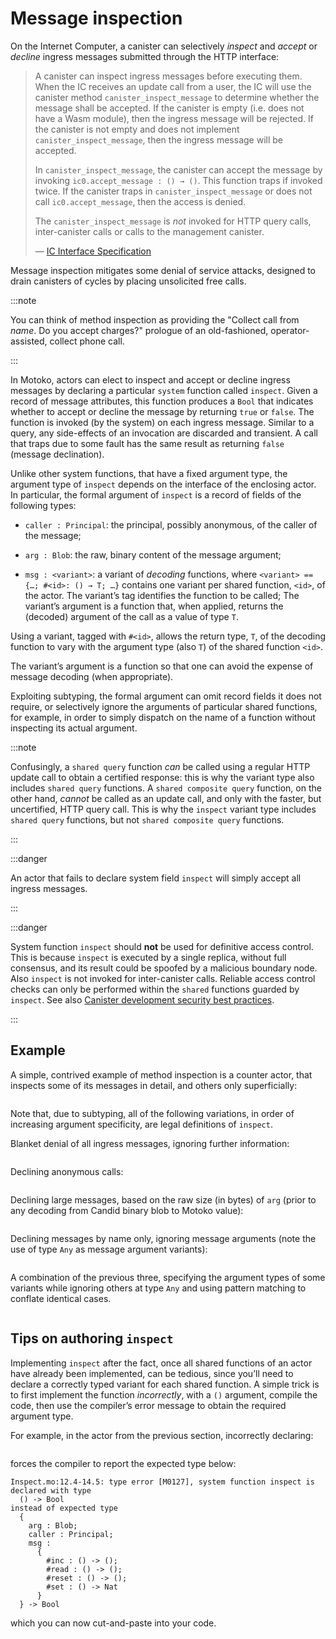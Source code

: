 # Message inspection

On the Internet Computer, a canister can selectively *inspect* and *accept* or *decline* ingress messages submitted through the HTTP interface:

> A canister can inspect ingress messages before executing them. When the IC receives an update call from a user, the IC will use the canister method `canister_inspect_message` to determine whether the message shall be accepted. If the canister is empty (i.e. does not have a Wasm module), then the ingress message will be rejected. If the canister is not empty and does not implement `canister_inspect_message`, then the ingress message will be accepted.
>
> In `canister_inspect_message`, the canister can accept the message by invoking `ic0.accept_message : () → ()`. This function traps if invoked twice. If the canister traps in `canister_inspect_message` or does not call `ic0.accept_message`, then the access is denied.
>
> The `canister_inspect_message` is *not* invoked for HTTP query calls, inter-canister calls or calls to the management canister.
>
> —  [IC Interface Specification](https://internetcomputer.org/docs/current/references/ic-interface-spec/#system-api-inspect-message)

Message inspection mitigates some denial of service attacks, designed to drain canisters of cycles by placing unsolicited free calls.

:::note

You can think of method inspection as providing the "Collect call from *name*. Do you accept charges?" prologue of an old-fashioned, operator-assisted, collect phone call.

:::

In Motoko, actors can elect to inspect and accept or decline ingress messages by declaring a particular `system` function called `inspect`. Given a record of message attributes, this function produces a `Bool` that indicates whether to accept or decline the message by returning `true` or `false`. The function is invoked (by the system) on each ingress message. Similar to a query, any side-effects of an invocation are discarded and transient. A call that traps due to some fault has the same result as returning `false` (message declination).

Unlike other system functions, that have a fixed argument type, the argument type of `inspect` depends on the interface of the enclosing actor. In particular, the formal argument of `inspect` is a record of fields of the following types:

-   `caller : Principal`: the principal, possibly anonymous, of the caller of the message;

-   `arg : Blob`: the raw, binary content of the message argument;

-   `msg : <variant>`: a variant of *decoding* functions, where `<variant> == {…​; #<id>: () → T; …​}` contains one variant per shared function, `<id>`, of the actor. The variant’s tag identifies the function to be called; The variant’s argument is a function that, when applied, returns the (decoded) argument of the call as a value of type `T`.

Using a variant, tagged with `#<id>`, allows the return type, `T`, of the decoding function to vary with the argument type (also `T`) of the shared function `<id>`.

The variant’s argument is a function so that one can avoid the expense of message decoding (when appropriate).

Exploiting subtyping, the formal argument can omit record fields it does not require, or selectively ignore the arguments of particular shared functions, for example, in order to simply dispatch on the name of a function without inspecting its actual argument.

:::note

Confusingly, a `shared query` function *can* be called using a regular HTTP update call to obtain a certified response: this is why the variant type also includes `shared query` functions.
A `shared composite query` function, on the other hand,  *cannot* be called as an update call, and only with the faster, but uncertified, HTTP query call.
This is why the `inspect` variant type includes `shared query` functions, but not `shared composite query` functions.

:::

:::danger

An actor that fails to declare system field `inspect` will simply accept all ingress messages.

:::

:::danger

System function `inspect` should **not** be used for definitive access control. This is because `inspect` is executed by a single replica, without full consensus, and its result could be spoofed by a malicious boundary node. Also `inspect` is not invoked for inter-canister calls. Reliable access control checks can only be performed within the `shared` functions guarded by `inspect`. See also [Canister development security best practices](https://internetcomputer.org/docs/current/developer-docs/security/rust-canister-development-security-best-practices#do-not-rely-on-ingress-message-inspection).

:::

## Example

A simple, contrived example of method inspection is a counter actor, that inspects some of its messages in detail, and others only superficially:

``` motoko file=./examples/InspectFull.mo
```

Note that, due to subtyping, all of the following variations, in order of increasing argument specificity, are legal definitions of `inspect`.

Blanket denial of all ingress messages, ignoring further information:

``` motoko no-repl file=./examples/InspectNone.mo#L10-L10
```

Declining anonymous calls:

``` motoko no-repl file=./examples/InspectCaller.mo#L12-L14
```

Declining large messages, based on the raw size (in bytes) of `arg` (prior to any decoding from Candid binary blob to Motoko value):

``` motoko no-repl file=./examples/InspectArg.mo#L12-L14
```

Declining messages by name only, ignoring message arguments (note the use of type `Any` as message argument variants):

``` motoko no-repl file=./examples/InspectName.mo#L12-L25
```

A combination of the previous three, specifying the argument types of some variants while ignoring others at type `Any` and using pattern matching to conflate identical cases.

``` motoko no-repl file=./examples/InspectMixed.mo#L12-L30
```

## Tips on authoring `inspect`

Implementing `inspect` after the fact, once all shared functions of an actor have already been implemented, can be tedious, since you’ll need to declare a correctly typed variant for each shared function. A simple trick is to first implement the function *incorrectly*, with a `()` argument, compile the code, then use the compiler’s error message to obtain the required argument type.

For example, in the actor from the previous section, incorrectly declaring:

``` motoko no-repl file=./examples/InspectTrick.mo#L12-L14
```

forces the compiler to report the expected type below:

``` motoko no-repl
Inspect.mo:12.4-14.5: type error [M0127], system function inspect is declared with type
  () -> Bool
instead of expected type
  {
    arg : Blob;
    caller : Principal;
    msg :
      {
        #inc : () -> ();
        #read : () -> ();
        #reset : () -> ();
        #set : () -> Nat
      }
  } -> Bool
```

which you can now cut-and-paste into your code.
